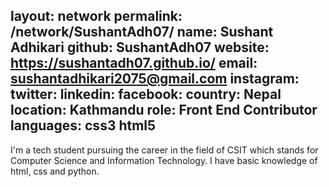 layout: network 
permalink: /network/SushantAdh07/ 
name: Sushant Adhikari
github: SushantAdh07
website: https://sushantadh07.github.io/ 
email: sushantadhikari2075@gmail.com
instagram: 
twitter: 
linkedin: 
facebook: 
country: Nepal
location: Kathmandu
role: Front End Contributor
languages: css3 html5  
---

I'm a tech student pursuing the career in the field of CSIT which stands for Computer Science and Information Technology. I have basic knowledge of html, css and python.
